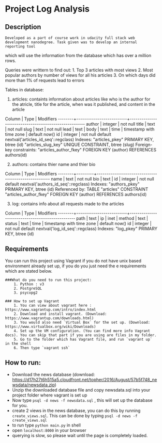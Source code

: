 # Project Log Analysis

## Description
	
	Developed as a part of course work in udacity full stack web development nanodegree. Task given was to develop an internal reporting tool 
which will use the information from  the database which has over a million rows. 

Queries were writtern to find out:
	1. Top 3 articles with most views
	2. Most popular authors by number of views for all his articles
	3. On which days did more than 1% of requests lead to errors 

Tables in database:

1. articles: containts information about articles like who is the author for the atricle, title for the article, when was it published, and 
             content in the article 	

	
 Column |           Type           |                       Modifiers
--------+--------------------------+-------------------------------------------------------
 author | integer                  | not null
 title  | text                     | not null
 slug   | text                     | not null
 lead   | text                     |
 body   | text                     |
 time   | timestamp with time zone | default now()
 id     | integer                  | not null default nextval('articles_id_seq'::regclass)
Indexes:
    "articles_pkey" PRIMARY KEY, btree (id)
    "articles_slug_key" UNIQUE CONSTRAINT, btree (slug)
Foreign-key constraints:
    "articles_author_fkey" FOREIGN KEY (author) REFERENCES authors(id)
	
	
2. authors: contains thier name and thier bio

Column |  Type   |                      Modifiers
--------+---------+------------------------------------------------------
 name   | text    | not null
 bio    | text    |
 id     | integer | not null default nextval('authors_id_seq'::regclass)
Indexes:
    "authors_pkey" PRIMARY KEY, btree (id)
Referenced by:
    TABLE "articles" CONSTRAINT "articles_author_fkey" FOREIGN KEY (author) REFERENCES authors(id)


3. log: contains info about all requests made to the articles 

 Column |           Type           |                    Modifiers
--------+--------------------------+--------------------------------------------------
 path   | text                     |
 ip     | inet                     |
 method | text                     |
 status | text                     |
 time   | timestamp with time zone | default now()
 id     | integer                  | not null default nextval('log_id_seq'::regclass)
Indexes:
    "log_pkey" PRIMARY KEY, btree (id)


	

## Requirements

You can run this project using Vagrant if you do not have unix based environment already set up, 
if you do you just need the e requirements which are stated below.

	###What do you need to run this project:
		1. Python : v3
		2. PostgreSQL
		3. psycopg2 

	### How to set up Vagrant
		1. You can view about vagrant here : https://www.vagrantup.com/intro/index.html
		2. Download and install vagrant. (Download: https://www.vagrantup.com/downloads.html) 
		3. You would also need `Virtual Box` for the set up. (Download: https://www.virtualbox.org/wiki/Downloads)
		4. Set up the VM configuration. (You can find more info Vagrant docs). You can skip that part if you are using are files in my folder.
		5. Go to the folder which has Vagrant file, and run `vagrant up` in the shell
		6. Then type `vagrant ssh` 
	
	
## How to run:
- Download the news database (download: https://d17h27t6h515a5.cloudfront.net/topher/2016/August/57b5f748_newsdata/newsdata.zip)
- Unzip the downloaded database file and copy newsdata.sql into your project folder where vagrant is set up
- Now type `psql -d news -f newsdata.sql` , this will set up the database for you.
- create 2 views in the news database, you can do this by running `create_views.sql`. This can be done by typing `psql -d news -f create_views.sql` 	
- to run type `python main.py` in shell
- open `localhost:8000` in your browser
- querying is slow, so please wait until the page is completely loaded.

			